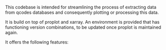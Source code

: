 This codebase is intended for streamlining the process of extracting data from qcodes databases and consequently plotting or processing this data.

It is build on top of proplot and xarray. An environment is provided that has functioning version combinations, to be updated once proplot is maintained again.

It offers the following features:
